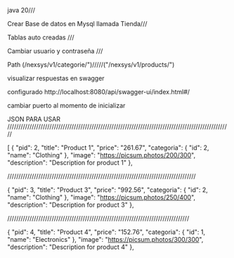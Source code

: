 java 20///

Crear Base de datos en Mysql llamada Tienda///

Tablas auto creadas ///

Cambiar usuario y contraseña ///

Path (/nexsys/v1/categorie/")/////("/nexsys/v1/products/")

visualizar respuestas en swagger 

configurado http://localhost:8080/api/swagger-ui/index.html#/

cambiar puerto al momento de inicializar 


JSON PARA USAR 
/////////////////////////////////////////////////////////////////////////////////////////////////////






[
  {
    "pid": 2,
    "title": "Product 1",
    "price": "261.67",
    "categoria": {
      "id": 2,
      "name": "Clothing"
    },
    "image": "https://picsum.photos/200/300",
    "description": "Description for product 1"
  },
  
  
  
  
  
  
  
  
  
  
  /////////////////////////////////////////////////////////////////////////////////////
  
  
  
  
  {
    "pid": 3,
    "title": "Product 3",
    "price": "992.56",
    "categoria": {
      "id": 2,
      "name": "Clothing"
    },
    "image": "https://picsum.photos/250/400",
    "description": "Description for product 3"
  },
  
  
  
  
  //////////////////////////////////////////////////////////////////////////////////
  
  
  
  
  {
    "pid": 4,
    "title": "Product 4",
    "price": "152.76",
    "categoria": {
      "id": 1,
      "name": "Electronics"
    },
    "image": "https://picsum.photos/300/300",
    "description": "Description for product 4"
  },

